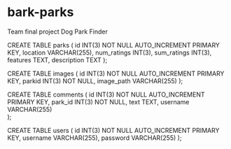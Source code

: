 # bark-parks
Team final project Dog Park Finder

CREATE TABLE parks (
  id INT(3) NOT NULL AUTO_INCREMENT PRIMARY KEY,
  location VARCHAR(255),
  num_ratings INT(3),
  sum_ratings INT(3),
  features TEXT,
  description TEXT
);
  
  
  
CREATE TABLE images (
  id INT(3) NOT NULL AUTO_INCREMENT PRIMARY KEY,
  parkid INT(3) NOT NULL,
  image_path VARCHAR(255)
);
  

CREATE TABLE comments (
    id INT(3) NOT NULL AUTO_INCREMENT PRIMARY KEY,
    park_id INT(3) NOT NULL,
    text TEXT,
    username VARCHAR(255)    
);

CREATE TABLE users (
    id INT(3) NOT NULL AUTO_INCREMENT PRIMARY KEY,
    username VARCHAR(255),
    password VARCHAR(255)
);